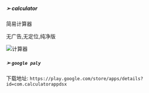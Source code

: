 ##### ➢ calculator

简易计算器

无广告,无定位,纯净版

![计算器](https://file.smallzhiyun.com/Snipaste_2019-04-16_14-06-07.png)

##### ➢ `google paly`

下载地址: `https://play.google.com/store/apps/details?id=com.calculatorappdsx`